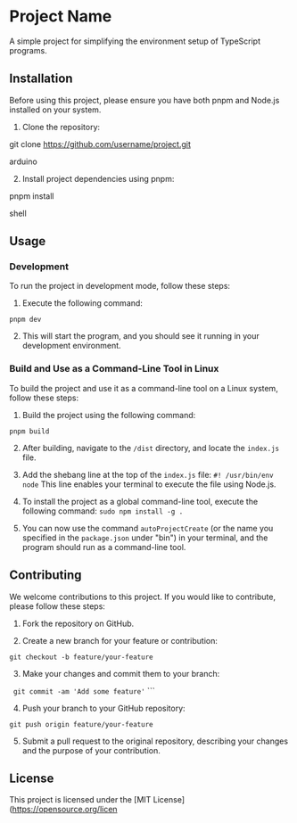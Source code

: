 # Project Name

A simple project for simplifying the environment setup of TypeScript programs.

## Installation

Before using this project, please ensure you have both pnpm and Node.js installed on your system.

1. Clone the repository:

git clone https://github.com/username/project.git

arduino


2. Install project dependencies using pnpm:

pnpm install

shell


## Usage

### Development

To run the project in development mode, follow these steps:

1. Execute the following command:

``` pnpm dev ```

2. This will start the program, and you should see it running in your development environment.

### Build and Use as a Command-Line Tool in Linux

To build the project and use it as a command-line tool on a Linux system, follow these steps:

1. Build the project using the following command:

``` pnpm build ```

2. After building, navigate to the `/dist` directory, and locate the `index.js` file.

3. Add the shebang line at the top of the `index.js` file:
``` #! /usr/bin/env node ```
This line enables your terminal to execute the file using Node.js.

4. To install the project as a global command-line tool, execute the following command:
``` sudo npm install -g . ```

5. You can now use the command `autoProjectCreate` (or the name you specified in the `package.json` under "bin") in your terminal, and the program should run as a command-line tool.

## Contributing

We welcome contributions to this project. If you would like to contribute, please follow these steps:

1. Fork the repository on GitHub.

2. Create a new branch for your feature or contribution:

```git checkout -b feature/your-feature```

3. Make your changes and commit them to your branch:

``` git commit -am 'Add some feature'``` ```

4. Push your branch to your GitHub repository:

```git push origin feature/your-feature```

5. Submit a pull request to the original repository, describing your changes and the purpose of your contribution.

## License

This project is licensed under the [MIT License](https://opensource.org/licen